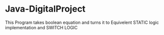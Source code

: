 Java-DigitalProject
===================
This Program takes boolean equation and turns it to Equivelent STATIC logic implementation and SWITCH LOGIC
